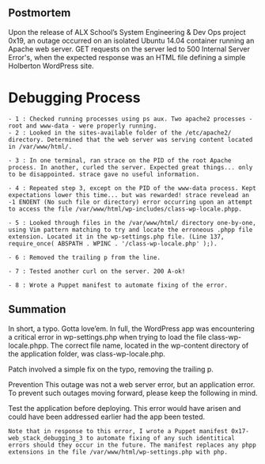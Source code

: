 ## Postmortem
Upon the release of ALX School’s System Engineering & Dev Ops project 0x19, an outage occurred on an isolated Ubuntu 14.04 container running an Apache web server. GET requests on the server led to 500 Internal Server Error's, when the expected response was an HTML file defining a simple Holberton WordPress site.

 # Debugging Process
    - 1 : Checked running processes using ps aux. Two apache2 processes - root and www-data - were properly running.
    - 2 : Looked in the sites-available folder of the /etc/apache2/   directory. Determined that the web server was serving content located   in /var/www/html/.

    - 3 : In one terminal, ran strace on the PID of the root Apache process. In another, curled the server. Expected great things... only to be disappointed. strace gave no useful information.

    - 4 : Repeated step 3, except on the PID of the www-data process. Kept expectations lower this time... but was rewarded! strace revelead an -1 ENOENT (No such file or directory) error occurring upon an attempt to access the file /var/www/html/wp-includes/class-wp-locale.phpp.

    - 5 : Looked through files in the /var/www/html/ directory one-by-one, using Vim pattern matching to try and locate the erroneous .phpp file extension. Located it in the wp-settings.php file. (Line 137, require_once( ABSPATH . WPINC . '/class-wp-locale.php' );).

    - 6 : Removed the trailing p from the line.

    - 7 : Tested another curl on the server. 200 A-ok!

    - 8 : Wrote a Puppet manifest to automate fixing of the error.

## Summation
In short, a typo. Gotta love’em. In full, the WordPress app was encountering a critical error in wp-settings.php when trying to load the file class-wp-locale.phpp. The correct file name, located in the wp-content directory of the application folder, was class-wp-locale.php.

Patch involved a simple fix on the typo, removing the trailing p.

Prevention
This outage was not a web server error, but an application error. To prevent such outages moving forward, please keep the following in mind.

Test the application before deploying. This error would have arisen and could have been addressed earlier had the app been tested.

`Note that in response to this error, I wrote a Puppet manifest 0x17-web_stack_debugging_3 to automate fixing of any such identitical errors should they occur in the future. The manifest replaces any phpp extensions in the file /var/www/html/wp-settings.php with php.`